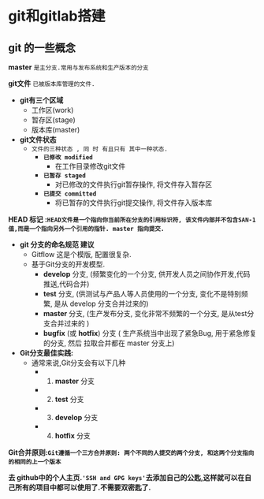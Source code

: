 # git和gitlab搭建

## git 的一些概念

**master** `是主分支.常用与发布系统和生产版本的分支`

**git文件** `已被版本库管理的文件.`

* **git有三个区域**
  * 工作区\(work\)
  * 暂存区\(stage\)
  * 版本库\(master\)
* **git文件状态**
  * `文件的三种状态 , 同 时 有且只有 其中一种状态.`
    * **`已修改 modified`**
      * 在工作目录修改git文件
    * **`已暂存 staged`**
      * 对已修改的文件执行git暂存操作, 将文件存入暂存区
    * **`已提交 committed`**
      * 将已暂存的文件执行git提交操作, 将文件存入版本库

**HEAD 标记 :`HEAD文件是一个指向你当前所在分支的引用标识符, 该文件内部并不包含SAN-1值,而是一个指向另外一个引用的指针. master 指向提交.`**



* **git 分支的命名规范 建议**
  * Gitflow   这是个模版, 配置很复杂.
  * 基于Git分支的开发模型.
    * **develop** 分支, \(频繁变化的一个分支, 供开发人员之间协作开发,代码推送,代码合并\)
    * **test** 分支, \(供测试与产品人等人员使用的一个分支, 变化不是特别频繁, 是从 develop 分支合并过来的\)
    * **master** 分支, \(生产发布分支, 变化非常不频繁的一个分支, 是从test分支合并过来的 \)
    * **bugfix** \(或 **hotfix**\) 分支 \( 生产系统当中出现了紧急Bug, 用于紧急修复的分支, 然后 拉取合并都在 master 分支上\)
* **Git分支最佳实践:**
  * 通常来说,Git分支会有以下几种
    * 1. **master** 分支
    * 2. **test** 分支
    * 3. **develop** 分支
    * 4. **hotfix** 分支

**Git合并原则:`Git遵循一个三方合并原则: 两个不同的人提交的两个分支, 和这两个分支指向的相同的上一个版本`**



**去 github中的个人主页.`'SSH and GPG keys'`去添加自己的公匙,这样就可以在自己所有的项目中都可以使用了.不需要双密匙了.**







